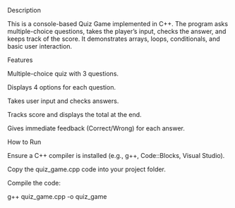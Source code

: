 
Description

This is a console-based Quiz Game implemented in C++. The program asks multiple-choice questions, takes the player’s input, checks the answer, and keeps track of the score. It demonstrates arrays, loops, conditionals, and basic user interaction.

Features

Multiple-choice quiz with 3 questions.

Displays 4 options for each question.

Takes user input and checks answers.

Tracks score and displays the total at the end.

Gives immediate feedback (Correct/Wrong) for each answer.

How to Run

Ensure a C++ compiler is installed (e.g., g++, Code::Blocks, Visual Studio).

Copy the quiz_game.cpp code into your project folder.

Compile the code:

g++ quiz_game.cpp -o quiz_game
